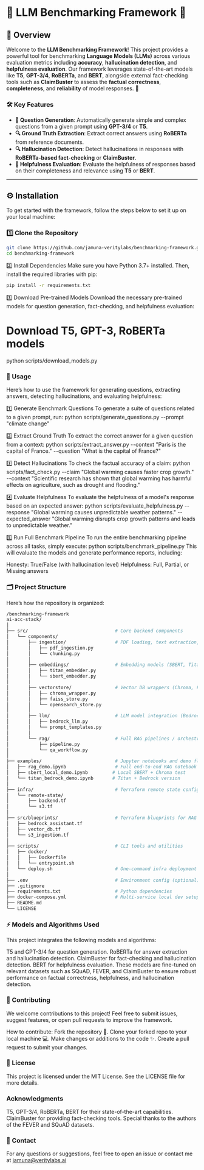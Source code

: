 # 🌟 LLM Benchmarking Framework 🌟

## 📜 Overview

Welcome to the **LLM Benchmarking Framework**! This project provides a powerful tool for benchmarking **Language Models (LLMs)** across various evaluation metrics including **accuracy**, **hallucination detection**, and **helpfulness evaluation**. Our framework leverages state-of-the-art models like **T5**, **GPT-3/4**, **RoBERTa**, and **BERT**, alongside external fact-checking tools such as **ClaimBuster** to assess the **factual correctness**, **completeness**, and **reliability** of model responses. 🤖

### 🛠️ Key Features
- **📝 Question Generation**: Automatically generate simple and complex questions from a given prompt using **GPT-3/4** or **T5**.
- **🔍 Ground Truth Extraction**: Extract correct answers using **RoBERTa** from reference documents.
- **🔍 Hallucination Detection**: Detect hallucinations in responses with **RoBERTa-based fact-checking** or **ClaimBuster**.
- **💬 Helpfulness Evaluation**: Evaluate the helpfulness of responses based on their completeness and relevance using **T5** or **BERT**.

---

## ⚙️ Installation

To get started with the framework, follow the steps below to set it up on your local machine:

### 1️⃣ Clone the Repository

```bash
git clone https://github.com/jamuna-veritylabs/benchmarking-framework.git
cd benchmarking-framework
```
2️⃣ Install Dependencies
Make sure you have Python 3.7+ installed. Then, install the required libraries with pip:
```bash
pip install -r requirements.txt
```
3️⃣ Download Pre-trained Models
Download the necessary pre-trained models for question generation, fact-checking, and helpfulness evaluation:

# Download T5, GPT-3, RoBERTa models
python scripts/download_models.py

### 🚀 Usage

Here’s how to use the framework for generating questions, extracting answers, detecting hallucinations, and evaluating helpfulness:

1️⃣ Generate Benchmark Questions
To generate a suite of questions related to a given prompt, run:
python scripts/generate_questions.py --prompt "climate change"

2️⃣ Extract Ground Truth
To extract the correct answer for a given question from a context:
python scripts/extract_answer.py --context "Paris is the capital of France." --question "What is the capital of France?"

3️⃣ Detect Hallucinations
To check the factual accuracy of a claim:
python scripts/fact_check.py --claim "Global warming causes faster crop growth." --context "Scientific research has shown that global warming has harmful effects on agriculture, such as drought and flooding."

4️⃣ Evaluate Helpfulness
To evaluate the helpfulness of a model's response based on an expected answer:
python scripts/evaluate_helpfulness.py --response "Global warming causes unpredictable weather patterns." --expected_answer "Global warming disrupts crop growth patterns and leads to unpredictable weather."

5️⃣ Run Full Benchmark Pipeline
To run the entire benchmarking pipeline across all tasks, simply execute:
python scripts/benchmark_pipeline.py
This will evaluate the models and generate performance reports, including:

Honesty: True/False (with hallucination level)
Helpfulness: Full, Partial, or Missing answers

### 🗂️ Project Structure

Here’s how the repository is organized:
```bash
/benchmarking-framework
ai-acc-stack/
│
├── src/                                # Core backend components
│   └── components/
│       ├── ingestion/                  # PDF loading, text extraction, chunking
│       │   ├── pdf_ingestion.py
│       │   └── chunking.py
│       │
│       ├── embeddings/                 # Embedding models (SBERT, Titan, etc.)
│       │   ├── titan_embedder.py
│       │   └── sbert_embedder.py
│       │
│       ├── vectorstore/                # Vector DB wrappers (Chroma, FAISS, OpenSearch)
│       │   ├── chroma_wrapper.py
│       │   ├── faiss_store.py
│       │   └── opensearch_store.py
│       │
│       ├── llm/                        # LLM model integration (Bedrock, HF, etc.)
│       │   ├── bedrock_llm.py
│       │   └── prompt_templates.py
│       │
│       └── rag/                        # Full RAG pipelines / orchestration logic
│           ├── pipeline.py
│           └── qa_workflow.py
│
├── examples/                           # Jupyter notebooks and demo flows
│   ├── rag_demo.ipynb                  # Full end-to-end RAG notebook
│   ├── sbert_local_demo.ipynb         # Local SBERT + Chroma test
│   └── titan_bedrock_demo.ipynb       # Titan + Bedrock version
│
├── infra/                              # Terraform remote state config
│   └── remote-state/
│       ├── backend.tf
│       └── s3.tf
│
├── src/blueprints/                     # Terraform blueprints for RAG deployment
│   ├── bedrock_assistant.tf
│   ├── vector_db.tf
│   └── s3_ingestion.tf
│
├── scripts/                            # CLI tools and utilities
│   ├── docker/
│   │   ├── Dockerfile
│   │   └── entrypoint.sh
│   └── deploy.sh                       # One-command infra deployment
│
├── .env                                # Environment config (optional)
├── .gitignore
├── requirements.txt                    # Python dependencies
├── docker-compose.yml                  # Multi-service local dev setup
├── README.md
└── LICENSE
```
### ⚡ Models and Algorithms Used

This project integrates the following models and algorithms:

T5 and GPT-3/4 for question generation.
RoBERTa for answer extraction and hallucination detection.
ClaimBuster for fact-checking and hallucination detection.
BERT for helpfulness evaluation.
These models are fine-tuned on relevant datasets such as SQuAD, FEVER, and ClaimBuster to ensure robust performance on factual correctness, helpfulness, and hallucination detection.

### 🤝 Contributing

We welcome contributions to this project! Feel free to submit issues, suggest features, or open pull requests to improve the framework.

How to contribute:
Fork the repository 🍴.
Clone your forked repo to your local machine 💻.
Make changes or additions to the code ✨.
Create a pull request to submit your changes.

### 📜 License

This project is licensed under the MIT License. See the LICENSE file for more details.

### Acknowledgments

T5, GPT-3/4, RoBERTa, BERT for their state-of-the-art capabilities.
ClaimBuster for providing fact-checking tools.
Special thanks to the authors of the FEVER and SQuAD datasets.

### 📱 Contact

For any questions or suggestions, feel free to open an issue or contact me at jamuna@veritylabs.ai
